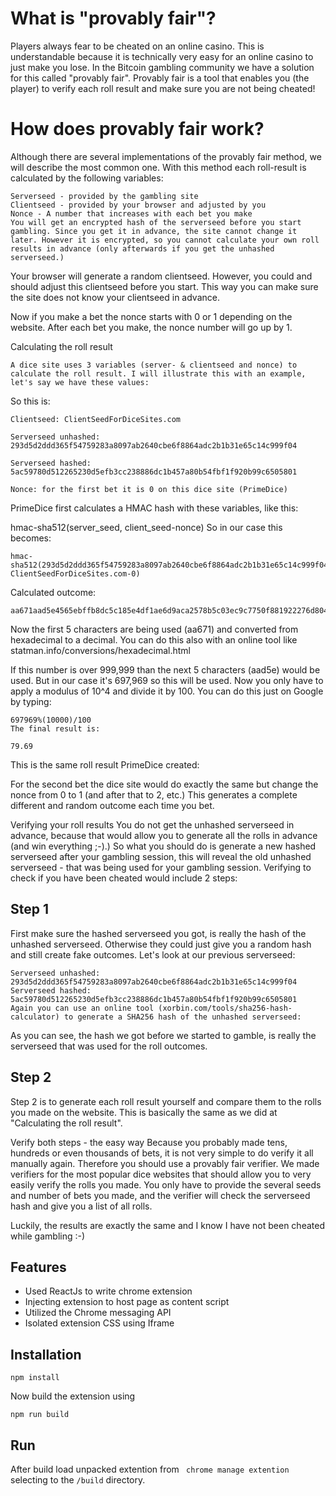 # What is "provably fair"?
Players always fear to be cheated on an online casino. This is understandable because it is technically very easy for an online casino to just make you lose. In the Bitcoin gambling community we have a solution for this called "provably fair". Provably fair is a tool that enables you (the player) to verify each roll result and make sure you are not being cheated!

# How does provably fair work?
Although there are several implementations of the provably fair method, we will describe the most common one. With this method each roll-result is calculated by the following variables:
```
Serverseed - provided by the gambling site
Clientseed - provided by your browser and adjusted by you
Nonce - A number that increases with each bet you make
You will get an encrypted hash of the serverseed before you start gambling. Since you get it in advance, the site cannot change it later. However it is encrypted, so you cannot calculate your own roll results in advance (only afterwards if you get the unhashed serverseed.)
```
Your browser will generate a random clientseed. However, you could and should adjust this clientseed before you start. This way you can make sure the site does not know your clientseed in advance.

Now if you make a bet the nonce starts with 0 or 1 depending on the website. After each bet you make, the nonce number will go up by 1.

Calculating the roll result
```
A dice site uses 3 variables (server- & clientseed and nonce) to calculate the roll result. I will illustrate this with an example, let's say we have these values:
```

So this is:
```
Clientseed: ClientSeedForDiceSites.com

Serverseed unhashed: 293d5d2ddd365f54759283a8097ab2640cbe6f8864adc2b1b31e65c14c999f04

Serverseed hashed: 5ac59780d512265230d5efb3cc238886dc1b457a80b54fbf1f920b99c6505801

Nonce: for the first bet it is 0 on this dice site (PrimeDice)
```

PrimeDice first calculates a HMAC hash with these variables, like this:

hmac-sha512(server_seed, client_seed-nonce)
So in our case this becomes:
```
hmac-sha512(293d5d2ddd365f54759283a8097ab2640cbe6f8864adc2b1b31e65c14c999f04, ClientSeedForDiceSites.com-0)
```

Calculated outcome:

```
aa671aad5e4565ebffb8dc5c185e4df1ae6d9aca2578b5c03ec9c7750f881922276d8044e5e3d84f158ce411f667e224e9b0c1ac50fc94e9c5eb883a678f6ca2
```
Now the first 5 characters are being used (aa671) and converted from hexadecimal to a decimal. You can do this also with an online tool like statman.info/conversions/hexadecimal.html

If this number is over 999,999 than the next 5 characters (aad5e) would be used. But in our case it's 697,969 so this will be used. Now you only have to apply a modulus of 10^4 and divide it by 100. You can do this just on Google by typing:
```
697969%(10000)/100
The final result is:

79.69
```
This is the same roll result PrimeDice created:


For the second bet the dice site would do exactly the same but change the nonce from 0 to 1 (and after that to 2, etc.) This generates a complete different and random outcome each time you bet.

Verifying your roll results
You do not get the unhashed serverseed in advance, because that would allow you to generate all the rolls in advance (and win everything ;-).) So what you should do is generate a new hashed serverseed after your gambling session, this will reveal the old unhashed serverseed - that was being used for your gambling session. Verifying to check if you have been cheated would include 2 steps:

## Step 1
First make sure the hashed serverseed you got, is really the hash of the unhashed serverseed. Otherwise they could just give you a random hash and still create fake outcomes. Let's look at our previous serverseed:
```
Serverseed unhashed: 293d5d2ddd365f54759283a8097ab2640cbe6f8864adc2b1b31e65c14c999f04
Serverseed hashed: 5ac59780d512265230d5efb3cc238886dc1b457a80b54fbf1f920b99c6505801
Again you can use an online tool (xorbin.com/tools/sha256-hash-calculator) to generate a SHA256 hash of the unhashed serverseed:
```

As you can see, the hash we got before we started to gamble, is really the serverseed that was used for the roll outcomes.

## Step 2
Step 2 is to generate each roll result yourself and compare them to the rolls you made on the website. This is basically the same as we did at "Calculating the roll result".

Verify both steps - the easy way
Because you probably made tens, hundreds or even thousands of bets, it is not very simple to do verify it all manually again. Therefore you should use a provably fair verifier. We made verifiers for the most popular dice websites that should allow you to very easily verify the rolls you made. You only have to provide the several seeds and number of bets you made, and the verifier will check the serverseed hash and give you a list of all rolls.


Luckily, the results are exactly the same and I know I have not been cheated while gambling :-)

## Features

- Used ReactJs to write chrome extension
- Injecting extension to host page as content script
- Utilized the Chrome messaging API
- Isolated extension CSS using Iframe

## Installation

```
npm install
```
Now build the extension using
```
npm run build
```

## Run

After build load unpacked extention from ``` chrome manage extention``` selecting to the ``/build`` directory.
